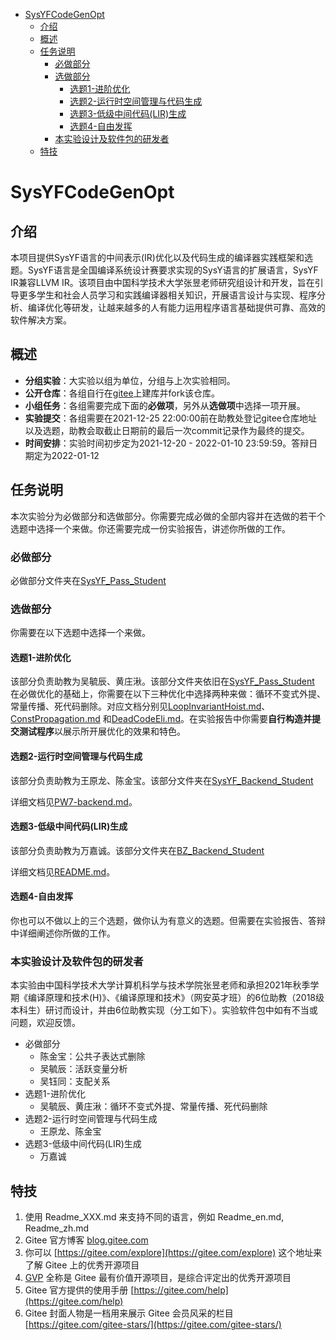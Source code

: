 - [SysYFCodeGenOpt](#sysyfcodegenopt)
  - [介绍](#介绍)
  - [概述](#概述)
  - [任务说明](#任务说明)
    - [必做部分](#必做部分)
    - [选做部分](#选做部分)
      - [选题1-进阶优化](#选题1-进阶优化)
      - [选题2-运行时空间管理与代码生成](#选题2-运行时空间管理与代码生成)
      - [选题3-低级中间代码(LIR)生成](#选题3-低级中间代码lir生成)
      - [选题4-自由发挥](#选题4-自由发挥)
    - [本实验设计及软件包的研发者](#本实验设计及软件包的研发者)
  - [特技](#特技)
# SysYFCodeGenOpt

## 介绍
本项目提供SysYF语言的中间表示(IR)优化以及代码生成的编译器实践框架和选题。SysYF语言是全国编译系统设计赛要求实现的SysY语言的扩展语言，SysYF IR兼容LLVM IR。该项目由中国科学技术大学张昱老师研究组设计和开发，旨在引导更多学生和社会人员学习和实践编译器相关知识，开展语言设计与实现、程序分析、编译优化等研发，让越来越多的人有能力运用程序语言基础提供可靠、高效的软件解决方案。

## 概述

- **分组实验**：大实验以组为单位，分组与上次实验相同。
- **公开仓库**：各组自行在[gitee](https://gitee.com/)上建库并fork该仓库。
- **小组任务**：各组需要完成下面的**必做项**，另外从**选做项**中选择一项开展。
- **实验提交**：各组需要在2021-12-25 22:00:00前在助教处登记gitee仓库地址以及选题，助教会取截止日期前的最后一次commit记录作为最终的提交。
- **时间安排**：实验时间初步定为2021-12-20 - 2022-01-10 23:59:59。答辩日期定为2022-01-12

## 任务说明

本次实验分为必做部分和选做部分。你需要完成必做的全部内容并在选做的若干个选题中选择一个来做。你还需要完成一份实验报告，讲述你所做的工作。

### 必做部分

必做部分文件夹在[SysYF_Pass_Student](SysYF_Pass_Student/)

### 选做部分

你需要在以下选题中选择一个来做。

#### 选题1-进阶优化

该部分负责助教为吴毓辰、黄庄湫。该部分文件夹依旧在[SysYF_Pass_Student](SysYF_Pass_Student/)
在必做优化的基础上，你需要在以下三种优化中选择两种来做：循环不变式外提、常量传播、死代码删除。对应文档分别见[LoopInvariantHoist.md](SysYF_Pass_Student/doc/LoopInvariantHoist.md)、[ConstPropagation.md](SysYF_Pass_Student/doc/ConstPropagation.md) 和[DeadCodeEli.md](SysYF_Pass_Student/doc/DeadCodeEli.md)。在实验报告中你需要**自行构造并提交测试程序**以展示所开展优化的效果和特色。

#### 选题2-运行时空间管理与代码生成

该部分负责助教为王原龙、陈金宝。该部分文件夹在[SysYF_Backend_Student](SysYF_Backend_Student/)

详细文档见[PW7-backend.md](SysYF_Backend_Student/doc/PW7-backend.md)。

#### 选题3-低级中间代码(LIR)生成

该部分负责助教为万嘉诚。该部分文件夹在[BZ_Backend_Student](BZ_Backend_Student/)

详细文档见[README.md](BZ_Backend_Student/README.md)。

#### 选题4-自由发挥

你也可以不做以上的三个选题，做你认为有意义的选题。但需要在实验报告、答辩中详细阐述你所做的工作。

### 本实验设计及软件包的研发者

   本实验由中国科学技术大学计算机科学与技术学院张昱老师和承担2021年秋季学期《编译原理和技术(H)》、《编译原理和技术》（网安英才班）的6位助教（2018级本科生）研讨而设计，并由6位助教实现（分工如下）。实验软件包中如有不当或问题，欢迎反馈。

- 必做部分
  - 陈金宝：公共子表达式删除
  - 吴毓辰：活跃变量分析
  - 吴钰同：支配关系
- 选题1-进阶优化
  - 吴毓辰、黄庄湫：循环不变式外提、常量传播、死代码删除
- 选题2-运行时空间管理与代码生成
  - 王原龙、陈金宝
- 选题3-低级中间代码(LIR)生成
  - 万嘉诚


## 特技

1.  使用 Readme\_XXX.md 来支持不同的语言，例如 Readme\_en.md, Readme\_zh.md
2.  Gitee 官方博客 [blog.gitee.com](https://blog.gitee.com)
3.  你可以 [https://gitee.com/explore](https://gitee.com/explore) 这个地址来了解 Gitee 上的优秀开源项目
4.  [GVP](https://gitee.com/gvp) 全称是 Gitee 最有价值开源项目，是综合评定出的优秀开源项目
5.  Gitee 官方提供的使用手册 [https://gitee.com/help](https://gitee.com/help)
6.  Gitee 封面人物是一档用来展示 Gitee 会员风采的栏目 [https://gitee.com/gitee-stars/](https://gitee.com/gitee-stars/)
